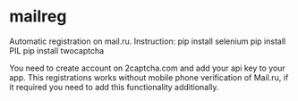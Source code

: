 # mailreg
Automatic registration on mail.ru.
Instruction:
pip install selenium
pip install PIL
pip install twocaptcha

You need to create account on 2captcha.com and add your api key to your app.
This registrations works without mobile phone verification of Mail.ru, if it required you need to add this functionality additionally.
